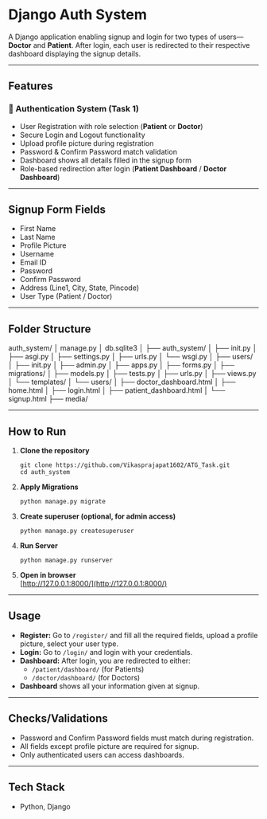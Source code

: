# Django Auth System

A Django application enabling signup and login for two types of users—**Doctor** and **Patient**. After login, each user is redirected to their respective dashboard displaying the signup details.

---

## Features

### 🔑 Authentication System (Task 1)
- User Registration with role selection (**Patient** or **Doctor**)  
- Secure Login and Logout functionality  
- Upload profile picture during registration  
- Password & Confirm Password match validation  
- Dashboard shows all details filled in the signup form  
- Role-based redirection after login (**Patient Dashboard** / **Doctor Dashboard**)

---

## Signup Form Fields

- First Name  
- Last Name  
- Profile Picture  
- Username  
- Email ID  
- Password  
- Confirm Password  
- Address (Line1, City, State, Pincode)  
- User Type (Patient / Doctor)

---

## Folder Structure

auth_system/
│ manage.py
│ db.sqlite3
│
├── auth_system/
│ ├── init.py
│ ├── asgi.py
│ ├── settings.py
│ ├── urls.py
│ └── wsgi.py
│
├── users/
│ ├── init.py
│ ├── admin.py
│ ├── apps.py
│ ├── forms.py
│ ├── migrations/
│ ├── models.py
│ ├── tests.py
│ ├── urls.py
│ ├── views.py
│ └── templates/
│ └── users/
│ ├── doctor_dashboard.html
│ ├── home.html
│ ├── login.html
│ ├── patient_dashboard.html
│ └── signup.html
├── media/


---

## How to Run

1. **Clone the repository**

    ```
    git clone https://github.com/Vikasprajapat1602/ATG_Task.git
    cd auth_system
    ```

2. **Apply Migrations**

    ```
    python manage.py migrate
    ```

3. **Create superuser (optional, for admin access)**

    ```
    python manage.py createsuperuser
    ```

4. **Run Server**

    ```
    python manage.py runserver
    ```

5. **Open in browser**  
    [http://127.0.0.1:8000/](http://127.0.0.1:8000/)

---

## Usage

- **Register:** Go to `/register/` and fill all the required fields, upload a profile picture, select your user type.  
- **Login:** Go to `/login/` and login with your credentials.
- **Dashboard:** After login, you are redirected to either:  
    - `/patient/dashboard/` (for Patients)  
    - `/doctor/dashboard/` (for Doctors)  
- **Dashboard** shows all your information given at signup.

---

## Checks/Validations

- Password and Confirm Password fields must match during registration.  
- All fields except profile picture are required for signup.  
- Only authenticated users can access dashboards.

---

## Tech Stack

- Python, Django 
